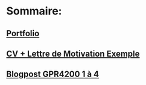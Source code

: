 # Sommaire:

## [Portfolio](https://FlorianRossignol.github.io/Pages/BlogpostGPR4100.1)

## [CV + Lettre de Motivation Exemple](https://FlorianRossignol.github.io/Fichier/Cvexemple)

## [Blogpost GPR4200 1 à 4]()

